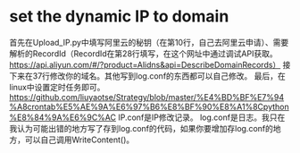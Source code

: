 # set the dynamic IP to domain
首先在Upload_IP.py中填写阿里云的秘钥（在第10行，自己去阿里云申请）、需要解析的RecordId（RecordId在第28行填写，在这个网址中通过调试API获取。https://api.aliyun.com/#/?product=Alidns&api=DescribeDomainRecords）
接下来在37行修改你的域名。其他写到log.conf的东西都可以自己修改。
最后，在linux中设置定时任务即可。https://github.com/liuyaotse/Strategy/blob/master/%E4%BD%BF%E7%94%A8crontab%E5%AE%9A%E6%97%B6%E8%BF%90%E8%A1%8Cpython%E8%84%9A%E6%9C%AC
IP.conf是IP修改记录。 
log.conf是日志。我只在我认为可能出错的地方写了存到log.conf的代码，如果你要增加存log.conf的地方，可以自己调用WriteContent()。
